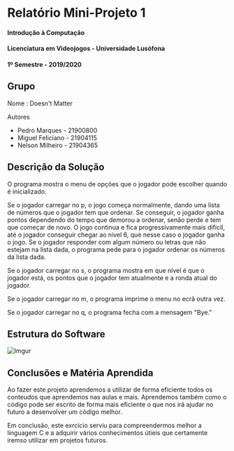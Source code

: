 # Relatório Mini-Projeto 1
#### Introdução à Computação
#### Licenciatura em Videojogos - Universidade Lusófona
#### 1º Semestre - 2019/2020

## Grupo
Nome : Doesn't Matter

Autores
* Pedro Marques - 21900800
* Miguel Feliciano - 21904115
* Nelson Milheiro - 21904365

## Descrição da Solução
O programa mostra o menu de opções que o jogador pode escolher quando é inicializado.

Se o jogador carregar no p, o jogo começa normalmente, dando uma lista de números que o jogador tem que ordenar. Se conseguir, o jogador ganha pontos dependendo do tempo que demorou a ordenar, senão perde e tem que começar de novo. O jogo continua e fica progressivamente mais difícil, até o jogador conseguir chegar ao nível 6, que nesse caso o jogador ganha o jogo. Se o jogador responder com algum número ou letras que não estejam na lista dada, o programa pede para o jogador ordenar os números da lista dada.

Se o jogador carregar no s, o programa mostra em que nível é que o jogador está, os pontos que o jogador tem atualmente e a ronda atual do jogador.

Se o jogador carregar no m, o programa imprime o menu no ecrã outra vez.

Se o jogador carregar no q, o programa fecha com a mensagem "Bye."

## Estrutura do Software
![Imgur](https://i.imgur.com/oGSlvqB.png)


## Conclusões e Matéria Aprendida
Ao fazer este projeto aprendemos a utilizar de forma eficiente todos os conteudos que aprendemos nas aulas e mais. Aprendemos também como o código pode ser escrito de forma mais eficiente o que nos irá ajudar no futuro a desenvolver um código melhor. 

Em conclusão, este exrcício serviu para compreendermos melhor a linguagem C e a adquirir vários conhecimentos útieis que certamente iremso utilizar em projetos futuros.
